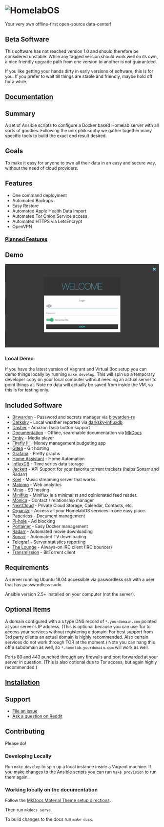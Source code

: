 # ![HomelabOS](https://gitlab.com/NickBusey/HomelabOS/raw/master/logo.png)

Your very own offline-first open-source data-center!

## Beta Software

This software has not reached version 1.0 and should therefore be considered unstable. While any tagged version should work well on its own, a nice friendly upgrade path from one version to another is not guaranteed.

If you like getting your hands dirty in early versions of software, this is for you. If you prefer to wait till things are stable and friendly, maybe hold off for a while.

## [Documentation](https://nickbusey.gitlab.io/HomelabOS/)

## Summary

A set of Ansible scripts to configure a Docker based Homelab server with all sorts of goodies. Following the unix philosophy we gather together many specific tools to build the exact end result desired.

## Goals

To make it easy for anyone to own all their data in an easy and secure way, without the need of cloud providers.

## Features

* One command deployment
* Automated Backups
* Easy Restore
* Automated Apple Health Data import
* Automated Tor Onion Service access
* Automated HTTPS via LetsEncrypt
* OpenVPN

### [Planned Features](https://gitlab.com/NickBusey/HomelabOS/issues?label_name%5B%5D=enhancement)

## Demo

![demo.gif](demo.gif)

### Local Demo

If you have the latest version of Vagrant and Virtual Box setup you can demo things locally by running `make develop`. This will spin up a temporary developer copy on your local computer without needing an actual server to point things at. Note no data will actually be saved from inside the VM, so this is for testing only.

## Included Software

* [Bitwarden](https://bitwarden.com/) - Password and secrets manager via [bitwarden-rs](https://github.com/dani-garcia/bitwarden_rs)
* [Darksky](http://darksky.net/) - Local weather reported via [darksky-influxdb](https://github.com/ErwinSteffens/darksky-influxdb)
* [Dasher](https://github.com/maddox/dasher) - Amazon Dash button support
* [Documentation](https://nickbusey.gitlab.io/HomelabOS/) - Offline, searchable documentation via [MkDocs](https://www.mkdocs.org/)
* [Emby](https://emby.media/) - Media player
* [Firefly III](https://firefly-iii.org/) - Money management budgeting app
* [Gitea](https://gitea.io/en-US/) - Git hosting
* [Grafana](https://grafana.com/) - Pretty graphs
* [Home Assistant](https://www.home-assistant.io/) - Home Automation
* [InfluxDB](https://www.influxdata.com/time-series-platform/influxdb/) - Time series data storage
* [Jackett](https://github.com/Jackett/Jackett) - API Support for your favorite torrent trackers (helps Sonarr and Radarr)
* [Koel](https://koel.phanan.net/) - Music streaming server that works
* [Matomo](https://matomo.org/) - Web analytics
* [Minio](https://minio.io/) - S3 hosting
* [Miniflux](https://miniflux.app/) - Miniflux is a minimalist and opinionated feed reader.
* [Monica](https://www.monicahq.com/) - Contact / relationship manager
* [NextCloud](https://nextcloud.com/) - Private Cloud Storage, Calendar, Contacts, etc.
* [Organizr](https://github.com/causefx/Organizr) - Access all your HomelabOS services in one easy place.
* [Paperless](https://github.com/danielquinn/paperless) - Document management
* [Pi-hole](https://pi-hole.net/) - Ad blocking
* [Portainer](https://www.portainer.io/) - Easy Docker management
* [Radarr](https://radarr.video/) - Automated movie downloading
* [Sonarr](https://sonarr.tv/) - Automated TV downloading
* [Telegraf](https://www.influxdata.com/time-series-platform/telegraf/) - Server statistics reporting
* [The Lounge](https://thelounge.chat/) - Always-on IRC client (IRC bouncer)
* [Transmission](https://transmissionbt.com/) - BitTorrent client

## Requirements

A server running Ubuntu 18.04 accessible via paswordless ssh with a user that has passwordless sudo.

Ansible version 2.5+ installed on your computer (not the server).

## Optional Items

A domain configured with a `A` type DNS record of `*.yourdomain.com` pointed at your server's IP address. (This is optional because you can use Tor to access your services without registering a domain. For best support from 3rd party clients an actual domain is highly recommended. Also certain services do not work through TOR at the moment.) Note you can hang this off a subdomain as well, so `*.homelab.yourdomain.com` will work as well.

Ports 80 and 443 punched through any firewalls and port forwarded at your server in question. (This is also optional due to Tor access, but again highly recommended.)

## [Installation](https://nickbusey.gitlab.io/HomelabOS/setup/installation/)

## Support

* [File an issue](https://gitlab.com/NickBusey/HomelabOS/issues/new?issue%5Bassignee_id%5D=&issue%5Bmilestone_id%5D=)
* [Ask a question on Reddit](https://www.reddit.com/r/HomelabOS/)

## Contributing

Please do!

### Developing Locally

Run `make develop` to spin up a local instance inside a Vagrant machine. If you make changes to the Ansible scripts you can run `make provision` to run them again.

### Working locally on the documentation

Follow the [MkDocs Material Theme setup directions](https://squidfunk.github.io/mkdocs-material/getting-started/).

Then run `mkdocs serve`.

To build changes to the docs run `make docs`.
